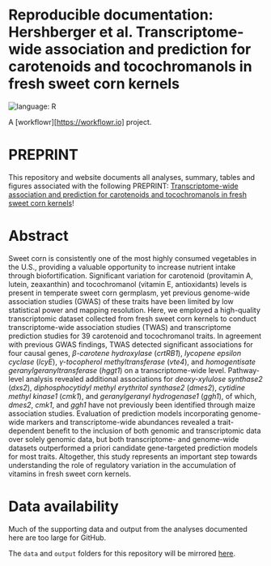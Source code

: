 #  Reproducible documentation: Hershberger et al. Transcriptome-wide association and prediction for carotenoids and tocochromanols in fresh sweet corn kernels
![language: R](https://img.shields.io/badge/language-R-blue.svg)

A [workflowr][https://workflowr.io] project.

# PREPRINT

This repository and website documents all analyses, summary, tables and figures associated with the following PREPRINT: [Transcriptome-wide association and prediction for carotenoids and tocochromanols in fresh sweet corn kernels](https://doi.org/10.1101/2021.09.24.461734)!

# Abstract

Sweet corn is consistently one of the most highly consumed vegetables in the U.S., providing a valuable opportunity to increase nutrient intake through biofortification. Significant variation for carotenoid (provitamin A, lutein, zeaxanthin) and tocochromanol (vitamin E, antioxidants) levels is present in temperate sweet corn germplasm, yet previous genome-wide association studies (GWAS) of these traits have been limited by low statistical power and mapping resolution. Here, we employed a high-quality transcriptomic dataset collected from fresh sweet corn kernels to conduct transcriptome-wide association studies (TWAS) and transcriptome prediction studies for 39 carotenoid and tocochromanol traits. In agreement with previous GWAS findings, TWAS detected significant associations for four causal genes, _β-carotene hydroxylase_ (_crtRB1_), _lycopene epsilon cyclase_ (_lcyE_), _γ-tocopherol methyltransferase_ (_vte4_), and _homogentisate geranylgeranyltransferase_ (_hggt1_) on a transcriptome-wide level. Pathway-level analysis revealed additional associations for _deoxy-xylulose synthase2_ (_dxs2_), _diphosphocytidyl methyl erythritol synthase2_ (_dmes2_), _cytidine methyl kinase1_ (_cmk1_), and _geranylgeranyl hydrogenase1_ (_ggh1_), of which, _dmes2_, _cmk1_, and _ggh1_ have not previously been identified through maize association studies. Evaluation of prediction models incorporating genome-wide markers and transcriptome-wide abundances revealed a trait-dependent benefit to the inclusion of both genomic and transcriptomic data over solely genomic data, but both transcriptome- and genome-wide datasets outperformed a priori candidate gene-targeted prediction models for most traits. Altogether, this study represents an important step towards understanding the role of regulatory variation in the accumulation of vitamins in fresh sweet corn kernels.

# Data availability
Much of the supporting data and output from the analyses documented here are too large for GitHub.

The `data` and `output` folders for this repository will be mirrored [here](https://datacommons.cyverse.org/browse/iplant/home/shared/GoreLab/dataFromPubs/Hershberger_SweetCornRNA_2021).
